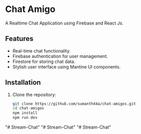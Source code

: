 # Chat Amigo

A Realtime Chat Application using Firebase and React Js.

## Features

- Real-time chat functionality.
- Firebase authentication for user management.
- Firestore for storing chat data.
- Stylish user interface using Mantine UI components.

## Installation

1. Clone the repository:

   ```bash
   git clone https://github.com/sumanth44a/chat-amigos.git
   cd chat-amigos
   npm install
   npm run dev

   ```
"# Stream-Chat" 
"# Stream-Chat" 
"# Stream-Chat" 
